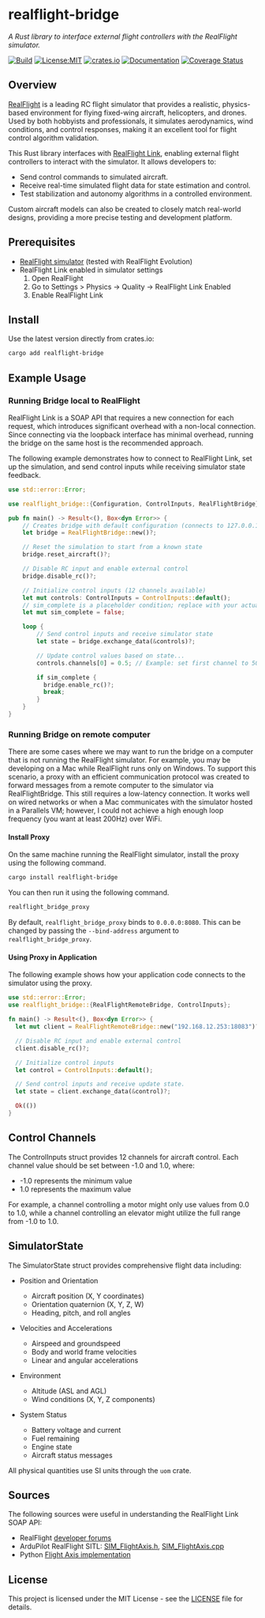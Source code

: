 # realflight-bridge

*A Rust library to interface external flight controllers with the RealFlight simulator.*

[![Build](https://github.com/wboayue/realflight-bridge/workflows/build/badge.svg)](https://github.com/wboayue/realflight-bridge/actions/workflows/build.yaml)
[![License:MIT](https://img.shields.io/badge/License-MIT-blue.svg)](https://opensource.org/licenses/MIT)
[![crates.io](https://img.shields.io/crates/v/realflight-bridge.svg)](https://crates.io/crates/realflight-bridge)
[![Documentation](https://img.shields.io/badge/Documentation-green.svg)](https://docs.rs/realflight-bridge/latest/realflight_bridge/index.html)
[![Coverage Status](https://coveralls.io/repos/github/wboayue/realflight-bridge/badge.svg?branch=main)](https://coveralls.io/github/wboayue/realflight-bridge?branch=main)

## Overview

[RealFlight](https://www.realflight.com/) is a leading RC flight simulator that provides a realistic, physics-based environment for flying fixed-wing aircraft, helicopters, and drones. Used by both hobbyists and professionals, it simulates aerodynamics, wind conditions, and control responses, making it an excellent tool for flight control algorithm validation.

This Rust library interfaces with [RealFlight Link](https://forums.realflight.com/index.php?threads/flightaxis-link-q-a.32854/), enabling external flight controllers to interact with the simulator. It allows developers to:

* Send control commands to simulated aircraft.
* Receive real-time simulated flight data for state estimation and control.
* Test stabilization and autonomy algorithms in a controlled environment.

Custom aircraft models can also be created to closely match real-world designs, providing a more precise testing and development platform.

## Prerequisites

- [RealFlight simulator](https://www.realflight.com/) (tested with RealFlight Evolution)
- RealFlight Link enabled in simulator settings
  1. Open RealFlight
  2. Go to Settings > Physics -> Quality -> RealFlight Link Enabled
  3. Enable RealFlight Link

## Install

Use the latest version directly from crates.io:

```bash
cargo add realflight-bridge
```

## Example Usage

### Running Bridge local to RealFlight

RealFlight Link is a SOAP API that requires a new connection for each request, which introduces significant overhead with a non-local connection. Since connecting via the loopback interface has minimal overhead, running the bridge on the same host is the recommended approach.

The following example demonstrates how to connect to RealFlight Link, set up the simulation, and send control inputs while receiving simulator state feedback.

```rust
use std::error::Error;

use realflight_bridge::{Configuration, ControlInputs, RealFlightBridge};

pub fn main() -> Result<(), Box<dyn Error>> {
    // Creates bridge with default configuration (connects to 127.0.0.1:18083)
    let bridge = RealFlightBridge::new()?;

    // Reset the simulation to start from a known state
    bridge.reset_aircraft()?;

    // Disable RC input and enable external control
    bridge.disable_rc()?;

    // Initialize control inputs (12 channels available)
    let mut controls: ControlInputs = ControlInputs::default();
    // sim_complete is a placeholder condition; replace with your actual simulation completion logic.
    let mut sim_complete = false;

    loop {
        // Send control inputs and receive simulator state
        let state = bridge.exchange_data(&controls)?;

        // Update control values based on state...
        controls.channels[0] = 0.5; // Example: set first channel to 50%

        if sim_complete {
          bridge.enable_rc()?;
          break;
        }
    }
}
```

### Running Bridge on remote computer

There are some cases where we may want to run the bridge on a computer that is not running the RealFlight simulator.
For example, you may be developing on a Mac while RealFlight runs only on Windows. To support this scenario, a proxy with an efficient communication protocol was created to forward messages from a remote computer to the simulator via RealFlightBridge. This still requires a low-latency connection. It works well on wired networks or when a Mac communicates with the simulator hosted in a Parallels VM; however, I could not achieve a high enough loop frequency (you want at least 200Hz) over WiFi.

#### Install Proxy

On the same machine running the RealFlight simulator, install the proxy using the following command.

```bash
cargo install realflight-bridge
```

You can then run it using the following command.

```bash
realflight_bridge_proxy
```

By default, `realflight_bridge_proxy` binds to `0.0.0.0:8080`. This can be changed by passing the `--bind-address` argument to `realflight_bridge_proxy`.

#### Using Proxy in Application

The following example shows how your application code connects to the simulator using the proxy.

```rust
use std::error::Error;
use realflight_bridge::{RealFlightRemoteBridge, ControlInputs};

fn main() -> Result<(), Box<dyn Error>> {
  let mut client = RealFlightRemoteBridge::new("192.168.12.253:18083")?;

  // Disable RC input and enable external control
  client.disable_rc()?;

  // Initialize control inputs
  let control = ControlInputs::default();

  // Send control inputs and receive update state.
  let state = client.exchange_data(&control)?;

  Ok(())
}
```

## Control Channels

The ControlInputs struct provides 12 channels for aircraft control. Each channel value should be set between -1.0 and 1.0, where:

* -1.0 represents the minimum value
* 1.0 represents the maximum value

For example, a channel controlling a motor might only use values from 0.0 to 1.0, while a channel controlling an elevator might utilize the full range from -1.0 to 1.0.

## SimulatorState

The SimulatorState struct provides comprehensive flight data including:

* Position and Orientation
  - Aircraft position (X, Y coordinates)
  - Orientation quaternion (X, Y, Z, W)
  - Heading, pitch, and roll angles

* Velocities and Accelerations
  - Airspeed and groundspeed
  - Body and world frame velocities
  - Linear and angular accelerations

* Environment
  - Altitude (ASL and AGL)
  - Wind conditions (X, Y, Z components)

* System Status
  - Battery voltage and current
  - Fuel remaining
  - Engine state
  - Aircraft status messages

All physical quantities use SI units through the `uom` crate.

## Sources

The following sources were useful in understanding the RealFlight Link SOAP API:

* RealFlight [developer forums](https://forums.realflight.com/index.php?threads/flightaxis-link-q-a.32854/)
* ArduPilot RealFlight SITL: [SIM_FlightAxis.h](https://github.com/ArduPilot/ardupilot/blob/master/libraries/SITL/SIM_FlightAxis.h), [SIM_FlightAxis.cpp](https://github.com/ArduPilot/ardupilot/blob/master/libraries/SITL/SIM_FlightAxis.cpp)
* Python [Flight Axis implementation](https://github.com/camdeno/F16Capstone/blob/main/FlightAxis/flightaxis.py)

## License

This project is licensed under the MIT License - see the [LICENSE](https://github.com/wboayue/realflight-bridge/blob/pre-release/LICENSE) file for details.